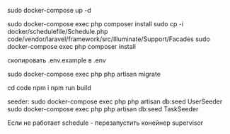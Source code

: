 sudo docker-compose up -d

sudo docker-compose exec php composer install
sudo cp -i  docker/schedulefile/Schedule.php code/vendor/laravel/framework/src/Illuminate/Support/Facades
sudo docker-compose exec php composer install

скопировать .env.example в .env

sudo docker-compose exec php php artisan migrate

cd code
npm i
npm run build

seeder:
sudo docker-compose exec php php artisan db:seed UserSeeder
sudo docker-compose exec php php artisan db:seed TaskSeeder

Если не работает schedule - перезапустить конейнер supervisor